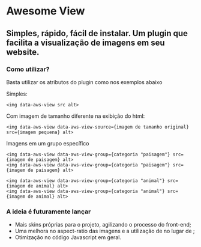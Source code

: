 # Awesome View
## Simples, rápido, fácil de instalar. Um plugin que facilita a visualização de imagens em seu website.

### Como utilizar?
Basta utilizar os atributos do plugin como nos exemplos abaixo

Simples:
```
<img data-aws-view src alt>
```

Com imagem de tamanho diferente na exibição do html:
```
<img data-aws-view data-aws-view-source={imagem de tamanho original} src={imagem pequena} alt>
```

Imagens em um grupo específico
```
<img data-aws-view data-aws-view-group={categoria "paisagem"} src={imagem de paisagem} alt>
<img data-aws-view data-aws-view-group={categoria "paisagem"} src={imagem de paisagem} alt>

<img data-aws-view data-aws-view-group={categoria "animal"} src={imagem de animal} alt>
<img data-aws-view data-aws-view-group={categoria "animal"} src={imagem de animal} alt>
```

### A ideia é futuramente lançar

- Mais skins próprias para o projeto, agilizando o processo do front-end;
- Uma melhora no aspect-ratio das imagens e a utilização de <canvas> no lugar de <img>;
- Otimização no código Javascript em geral.
